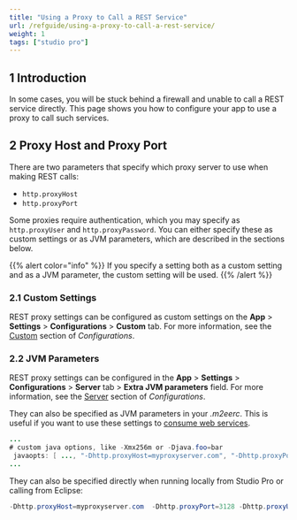 ```yaml
---
title: "Using a Proxy to Call a REST Service"
url: /refguide/using-a-proxy-to-call-a-rest-service/
weight: 1
tags: ["studio pro"]
---
```


## 1 Introduction

In some cases, you will be stuck behind a firewall and unable to call a REST service directly. This page shows you how to configure your app to use a proxy to call such services.

## 2 Proxy Host and Proxy Port

There are two parameters that specify which proxy server to use when making REST calls: 

* `http.proxyHost`
* `http.proxyPort`

Some proxies require authentication, which you may specify as `http.proxyUser` and `http.proxyPassword`. You can either specify these as custom settings or as JVM parameters, which are described in the sections below.

{{% alert color="info" %}}
If you specify a setting both as a custom setting and as a JVM parameter, the custom setting will be used.
{{% /alert %}}

### 2.1 Custom Settings

REST proxy settings can be configured as custom settings on the **App** > **Settings** > **Configurations** > **Custom** tab. For more information, see the [Custom](/refguide/configuration/#custom) section of *Configurations*.

### 2.2 JVM Parameters

REST proxy settings can be configured in the **App** > **Settings** > **Configurations** > **Server** tab > **Extra JVM parameters** field. For more information, see the [Server](/refguide/configuration/#server) section of *Configurations*.

They can also be specified as JVM parameters in your *.m2eerc*. This is useful if you want to use these settings to [consume web services](/refguide/using-a-proxy-to-call-a-webservice/).

```java
...
# custom java options, like -Xmx256m or -Djava.foo=bar
 javaopts: [ ..., "-Dhttp.proxyHost=myproxyserver.com", "-Dhttp.proxyPort=3128", "-Dhttp.proxyUser=myusername" "-Dhttp.proxyPassword=mypassword" ]
...
```

They can also be specified directly when running locally from Studio Pro or calling from Eclipse:

```java
-Dhttp.proxyHost=myproxyserver.com  -Dhttp.proxyPort=3128 -Dhttp.proxyUser=myusername -Dhttp.proxyPassword=mypassword
```

